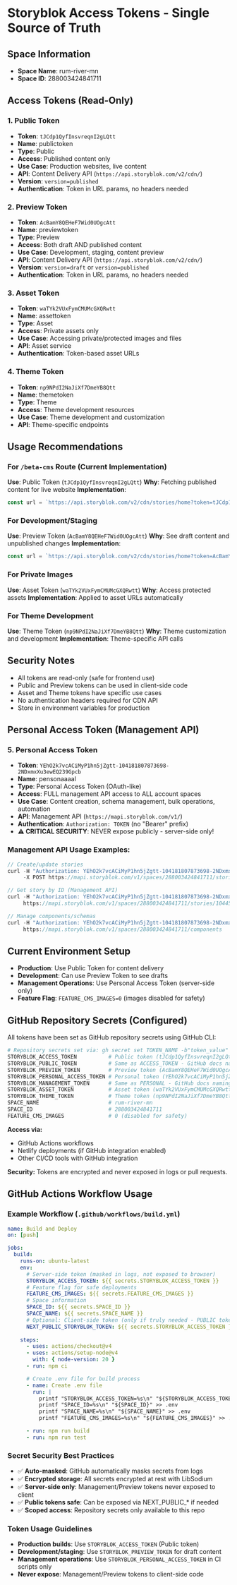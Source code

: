 # Storyblok Access Tokens - Single Source of Truth

## Space Information
- **Space Name**: rum-river-mn  
- **Space ID**: 288003424841711

## Access Tokens (Read-Only)

### 1. Public Token
- **Token**: `tJCdp1QyfInsvreqnI2gLQtt`
- **Name**: publictoken
- **Type**: Public
- **Access**: Published content only
- **Use Case**: Production websites, live content
- **API**: Content Delivery API (`https://api.storyblok.com/v2/cdn/`)
- **Version**: `version=published`
- **Authentication**: Token in URL params, no headers needed

### 2. Preview Token  
- **Token**: `AcBamY8QEHeF7Wid0UOgcAtt`
- **Name**: previewtoken
- **Type**: Preview
- **Access**: Both draft AND published content
- **Use Case**: Development, staging, content preview
- **API**: Content Delivery API (`https://api.storyblok.com/v2/cdn/`)
- **Version**: `version=draft` or `version=published`
- **Authentication**: Token in URL params, no headers needed

### 3. Asset Token
- **Token**: `waTYk2VUxFymCMUMcGXQRwtt`
- **Name**: assettoken  
- **Type**: Asset
- **Access**: Private assets only
- **Use Case**: Accessing private/protected images and files
- **API**: Asset service
- **Authentication**: Token-based asset URLs

### 4. Theme Token
- **Token**: `np9NPdI2NaJiXf7DmeYB8Qtt`
- **Name**: themetoken
- **Type**: Theme  
- **Access**: Theme development resources
- **Use Case**: Theme development and customization
- **API**: Theme-specific endpoints

## Usage Recommendations

### For `/beta-cms` Route (Current Implementation)
**Use**: Public Token (`tJCdp1QyfInsvreqnI2gLQtt`)
**Why**: Fetching published content for live website
**Implementation**:
```javascript
const url = `https://api.storyblok.com/v2/cdn/stories/home?token=tJCdp1QyfInsvreqnI2gLQtt&version=published`
```

### For Development/Staging  
**Use**: Preview Token (`AcBamY8QEHeF7Wid0UOgcAtt`)
**Why**: See draft content and unpublished changes
**Implementation**:
```javascript
const url = `https://api.storyblok.com/v2/cdn/stories/home?token=AcBamY8QEHeF7Wid0UOgcAtt&version=draft`
```

### For Private Images
**Use**: Asset Token (`waTYk2VUxFymCMUMcGXQRwtt`)
**Why**: Access protected assets
**Implementation**: Applied to asset URLs automatically

### For Theme Development
**Use**: Theme Token (`np9NPdI2NaJiXf7DmeYB8Qtt`)
**Why**: Theme customization and development
**Implementation**: Theme-specific API calls

## Security Notes
- All tokens are read-only (safe for frontend use)
- Public and Preview tokens can be used in client-side code
- Asset and Theme tokens have specific use cases
- No authentication headers required for CDN API
- Store in environment variables for production

## Personal Access Token (Management API)

### 5. Personal Access Token
- **Token**: `YEhO2k7vcACiMyP1hn5jZgtt-104181807873698-2NDxmxXu3ewEQ239Gpcb`
- **Name**: pensonaaaal
- **Type**: Personal Access Token (OAuth-like)
- **Access**: FULL management API access to ALL account spaces
- **Use Case**: Content creation, schema management, bulk operations, automation
- **API**: Management API (`https://mapi.storyblok.com/v1/`)
- **Authentication**: `Authorization: TOKEN` (no "Bearer" prefix)
- **⚠️ CRITICAL SECURITY**: NEVER expose publicly - server-side only!

### Management API Usage Examples:
```javascript
// Create/update stories
curl -H "Authorization: YEhO2k7vcACiMyP1hn5jZgtt-104181807873698-2NDxmxXu3ewEQ239Gpcb" \
     -X POST https://mapi.storyblok.com/v1/spaces/288003424841711/stories

// Get story by ID (Management API)
curl -H "Authorization: YEhO2k7vcACiMyP1hn5jZgtt-104181807873698-2NDxmxXu3ewEQ239Gpcb" \
     https://mapi.storyblok.com/v1/spaces/288003424841711/stories/104455170476316

// Manage components/schemas
curl -H "Authorization: YEhO2k7vcACiMyP1hn5jZgtt-104181807873698-2NDxmxXu3ewEQ239Gpcb" \
     https://mapi.storyblok.com/v1/spaces/288003424841711/components
```

## Current Environment Setup
- **Production**: Use Public Token for content delivery
- **Development**: Can use Preview Token to see drafts  
- **Management Operations**: Use Personal Access Token (server-side only)
- **Feature Flag**: `FEATURE_CMS_IMAGES=0` (images disabled for safety)

## GitHub Repository Secrets (Configured)
All tokens have been set as GitHub repository secrets using GitHub CLI:

```bash
# Repository secrets set via: gh secret set TOKEN_NAME -b"token_value"
STORYBLOK_ACCESS_TOKEN          # Public token (tJCdp1QyfInsvreqnI2gLQtt)
STORYBLOK_PUBLIC_TOKEN          # Same as ACCESS_TOKEN - GitHub docs naming
STORYBLOK_PREVIEW_TOKEN         # Preview token (AcBamY8QEHeF7Wid0UOgcAtt) 
STORYBLOK_PERSONAL_ACCESS_TOKEN # Personal token (YEhO2k7vcACiMyP1hn5jZgtt-...)
STORYBLOK_MANAGEMENT_TOKEN      # Same as PERSONAL - GitHub docs naming
STORYBLOK_ASSET_TOKEN           # Asset token (waTYk2VUxFymCMUMcGXQRwtt)
STORYBLOK_THEME_TOKEN           # Theme token (np9NPdI2NaJiXf7DmeYB8Qtt)
SPACE_NAME                      # rum-river-mn
SPACE_ID                        # 288003424841711
FEATURE_CMS_IMAGES              # 0 (disabled for safety)
```

**Access via:**
- GitHub Actions workflows
- Netlify deployments (if GitHub integration enabled)
- Other CI/CD tools with GitHub integration

**Security:** Tokens are encrypted and never exposed in logs or pull requests.

## GitHub Actions Workflow Usage

### Example Workflow (`.github/workflows/build.yml`)
```yaml
name: Build and Deploy
on: [push]

jobs:
  build:
    runs-on: ubuntu-latest
    env:
      # Server-side token (masked in logs, not exposed to browser)
      STORYBLOK_ACCESS_TOKEN: ${{ secrets.STORYBLOK_ACCESS_TOKEN }}
      # Feature flag for safe deployments
      FEATURE_CMS_IMAGES: ${{ secrets.FEATURE_CMS_IMAGES }}
      # Space information
      SPACE_ID: ${{ secrets.SPACE_ID }}
      SPACE_NAME: ${{ secrets.SPACE_NAME }}
      # Optional: Client-side token (only if truly needed - PUBLIC tokens only!)
      NEXT_PUBLIC_STORYBLOK_TOKEN: ${{ secrets.STORYBLOK_ACCESS_TOKEN }}
    
    steps:
      - uses: actions/checkout@v4
      - uses: actions/setup-node@v4
        with: { node-version: 20 }
      - run: npm ci

      # Create .env file for build process
      - name: Create .env file
        run: |
          printf "STORYBLOK_ACCESS_TOKEN=%s\n" "${STORYBLOK_ACCESS_TOKEN}" > .env
          printf "SPACE_ID=%s\n" "${SPACE_ID}" >> .env
          printf "SPACE_NAME=%s\n" "${SPACE_NAME}" >> .env
          printf "FEATURE_CMS_IMAGES=%s\n" "${FEATURE_CMS_IMAGES}" >> .env

      - run: npm run build
      - run: npm run test
```

### Secret Security Best Practices
- ✅ **Auto-masked**: GitHub automatically masks secrets from logs
- ✅ **Encrypted storage**: All secrets encrypted at rest with LibSodium
- ✅ **Server-side only**: Management/Preview tokens never exposed to client
- ✅ **Public tokens safe**: Can be exposed via NEXT_PUBLIC_* if needed
- ✅ **Scoped access**: Repository secrets only available to this repo

### Token Usage Guidelines
- **Production builds**: Use `STORYBLOK_ACCESS_TOKEN` (Public token)
- **Development/staging**: Use `STORYBLOK_PREVIEW_TOKEN` for draft content  
- **Management operations**: Use `STORYBLOK_PERSONAL_ACCESS_TOKEN` in CI scripts only
- **Never expose**: Management/Preview tokens to client-side code